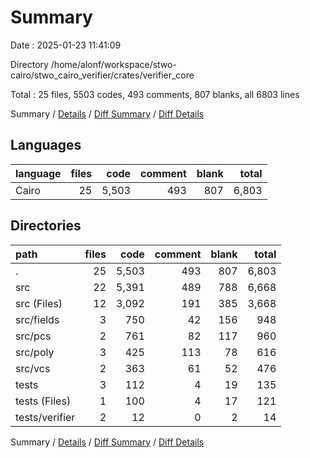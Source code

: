 # Summary

Date : 2025-01-23 11:41:09

Directory /home/alonf/workspace/stwo-cairo/stwo_cairo_verifier/crates/verifier_core

Total : 25 files,  5503 codes, 493 comments, 807 blanks, all 6803 lines

Summary / [Details](details.md) / [Diff Summary](diff.md) / [Diff Details](diff-details.md)

## Languages
| language | files | code | comment | blank | total |
| :--- | ---: | ---: | ---: | ---: | ---: |
| Cairo | 25 | 5,503 | 493 | 807 | 6,803 |

## Directories
| path | files | code | comment | blank | total |
| :--- | ---: | ---: | ---: | ---: | ---: |
| . | 25 | 5,503 | 493 | 807 | 6,803 |
| src | 22 | 5,391 | 489 | 788 | 6,668 |
| src (Files) | 12 | 3,092 | 191 | 385 | 3,668 |
| src/fields | 3 | 750 | 42 | 156 | 948 |
| src/pcs | 2 | 761 | 82 | 117 | 960 |
| src/poly | 3 | 425 | 113 | 78 | 616 |
| src/vcs | 2 | 363 | 61 | 52 | 476 |
| tests | 3 | 112 | 4 | 19 | 135 |
| tests (Files) | 1 | 100 | 4 | 17 | 121 |
| tests/verifier | 2 | 12 | 0 | 2 | 14 |

Summary / [Details](details.md) / [Diff Summary](diff.md) / [Diff Details](diff-details.md)